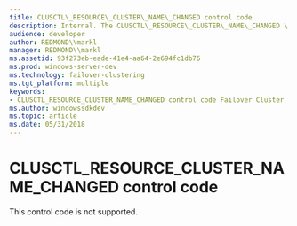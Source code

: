 ```yaml
---
title: CLUSCTL\_RESOURCE\_CLUSTER\_NAME\_CHANGED control code
description: Internal. The CLUSCTL\_RESOURCE\_CLUSTER\_NAME\_CHANGED \ 32;control code is reserved for internal use only. It informs the core network name resource that the name of the cluster has changed.
audience: developer
author: REDMOND\\markl
manager: REDMOND\\markl
ms.assetid: 93f273eb-eade-41e4-aa64-2e694fc1db76
ms.prod: windows-server-dev
ms.technology: failover-clustering
ms.tgt_platform: multiple
keywords:
- CLUSCTL_RESOURCE_CLUSTER_NAME_CHANGED control code Failover Cluster
ms.author: windowssdkdev
ms.topic: article
ms.date: 05/31/2018
---
```


# CLUSCTL\_RESOURCE\_CLUSTER\_NAME\_CHANGED control code

This control code is not supported.

 

 




